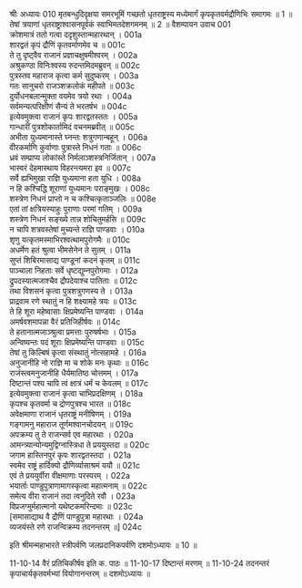 श्रीः
अध्यायः 010
मृतबन्धुदिदृक्षया समरभूमिं गच्छतो धृतराष्ट्रस्य मध्येमार्गं कृपकृतवर्मद्रौणिभिः समागमः ॥ 1 ॥ तेषां त्रयाणां धृतराष्ट्राश्वासनपूर्वकं स्वाभिमतदेशगमनम् ॥ 2 ॥
वैशम्पायन उवाच 	001  
क्रोशमात्रं ततो गत्वा ददृशुस्तान्महारथान् ।	001a  
शारद्वतं कृपं द्रौणिं कृतवर्माणमेव च ॥	001c  
ते तु दृष्ट्वैव राजानं प्रज्ञाचक्षुषमीश्वरम् ।	002a  
अश्रुकण्ठा विनिःश्वस्य रुदन्तमिदमब्रुवन् ॥	002c  
पुत्रस्तव महाराज कृत्वा कर्म सुदुष्करम् ।	003a  
गतः सानुचरो राजञ्शक्रलोकं महीपते ॥	003c  
दुर्योधनबलान्मुक्ता वयमेव त्रयो रथाः ।	004a  
सर्वमन्यत्परिक्षीणं सैन्यं ते भरतर्षभ ॥	004c  
इत्येवमुक्त्वा राजानं कृपः शारद्वतस्ततः ।	005a  
गान्धारीं पुत्रशोकार्तामिदं वचनमब्रवीत् ॥	005c  
अभीता युध्यमानास्ते घ्नन्तः शत्रुगणान्बहून् ।	006a  
वीरकर्माणि कुर्वाणाः पुत्रास्ते निधनं गताः ॥	006c  
ध्रवं सम्प्राप्य लोकांस्ते निर्मलाञ्शस्त्रनिर्जितान् ।	007a  
भास्वरं देहमास्थाय विहरन्त्यमरा इव ॥	007c  
सर्वे ह्यभिमुखा राज्ञि युध्यमाना हता युधि ।	008a  
न हि कश्चिद्धि शूराणां युध्यमानः पराङ्मुखः ।	008c  
शस्त्रेण निधनं प्राप्तो न च कश्चित्कृताञ्जलिः ॥	008e  
एतां तां क्षत्रियस्याहुः पुराणाः परमां गतिम् ।	009a  
शस्त्रेण निधनं सङ्ख्ये तान्न शोचितुमर्हसि ॥	009c  
न चापि शत्रवस्तेषां मुच्यन्ते राज्ञि पाण्डवाः ।	010a  
शृणु यत्कृतमस्माभिरश्वत्थामपुरोगमैः ॥	010c  
अधर्मेण हतं श्रुत्वा भीमसेनेन ते सुतम् ।	011a  
सुप्तं शिबिरमासाद्य पाण्डूनां कदनं कृतम् ॥	011c  
पाञ्चाला निहताः सर्वे धृष्टद्युम्नपुरोगमाः ।	012a  
द्रुपदस्यात्मजाश्चैव द्रौपदेयाश्च पातिताः ॥	012c  
तथा विशसनं कृत्वा पुत्रशत्रुगणस्य ते ।	013a  
प्राद्रवाम रणे स्थातुं न हि शक्ष्यामहे त्रयः ॥	013c  
ते हि शूरा महेष्वासाः क्षिप्रमेष्यन्ति पाण्डवाः ।	014a  
अमर्षवशमापन्ना वैरं प्रतिजिहीर्षवः ॥	014c  
ते हतानात्मजाञ्श्रुत्वा प्रमत्ताः पुरुषर्षभाः ।	015a  
अन्विष्यन्तः पदं शूराः क्षिप्रमेष्यन्ति पाण्डवाः ॥	015c  
तेषां तु किल्बिषं कृत्वा संस्थातुं नोत्सहामहे ।	016a  
अनुजानीहि नो राज्ञि मा च शोके मनः कृथाः ॥	016c  
राजंस्त्वमनुजानीहि धैर्यमातिष्ठ चोत्तमम् ।	017a  
दिष्टान्तं पश्य चापि त्वं क्षात्रं धर्मं च केवलम् ॥	017c  
इत्येवमुक्त्वा राजानं कृत्वा चाभिप्रदक्षिणम् ।	018a  
कृपश्च कृतवर्मा च द्रोणपुत्रश्च भारत ॥	018c  
अवेक्षमाणा राजानं धृतराष्ट्रं मनीषिणम् ।	019a  
गङ्गामनु महाराज तूर्णमश्वानचोदयन् ॥	019c  
अपक्रम्य तु ते राजन्सर्व एव महारथाः ।	020a  
आमन्त्र्यान्योन्यमुद्विग्नास्त्रिधा ते प्रययुस्तदा ॥	020c  
जगाम हास्तिनपुरं कृपः शारद्वतस्तदा ।	021a  
स्वमेव राष्ट्रं हार्दिक्यो द्रौणिर्व्यासाश्रमं ययौ ॥	021c  
एवं ते प्रययुर्वीरा वीक्षमाणाः परस्परम् ।	022a  
भयार्ताः पाण्डुपुत्राणामागस्कृत्वा महात्मनाम् ॥	022c  
समेत्य वीरा राजानं तदा त्वनुदिते रवौ ।	023a  
विप्रजग्मुर्महात्मानो यथेष्टकमरिन्दमाः ॥	023c  
[समासाद्याथ वै द्रौणिं पाण्डुपुत्रा महारथाः ।	024a  
व्यजयंस्ते रणे राजन्विक्रम्य तदनन्तरम् ॥] 	024c  

इति श्रीमन्महाभारते स्त्रीपर्वणि जलप्रदानिकपर्वणि दशमोऽध्यायः ॥ 10 ॥

11-10-14 वैरं प्रतिचिकीर्षव इति क. पाठः ॥ 11-10-17 दिष्टान्तं मरणम् ॥ 11-10-24 तदनन्तरं कृपाचार्यकृतवर्मभ्यां वियोगानन्तरम् ॥ दशमोऽध्यायः ॥
